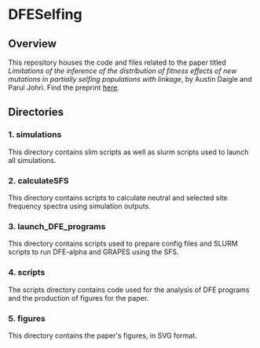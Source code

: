 # DFESelfing

## Overview

This repository houses the code and files related to the paper titled *_Limitations of the inference of the distribution of fitness effects of new mutations in partially selfing populations with linkage_*, by Austin Daigle and Parul Johri. Find the preprint [here](https://www.biorxiv.org/content/10.1101/2024.02.06.579142v1).

## Directories



### 1. simulations

This directory contains slim scripts as well as slurm scripts used to launch all simulations. 

### 2. calculateSFS

This directory contains scripts to calculate neutral and selected site frequency spectra using simulation outputs. 

### 3. launch_DFE_programs

This directory contains scripts used to prepare config files and SLURM scripts to run DFE-alpha and GRAPES using the SFS. 

### 4. scripts

The scripts directory contains code used for the analysis of DFE programs and the production of figures for the paper. 

### 5. figures

This directory contains the paper's figures, in SVG format.
